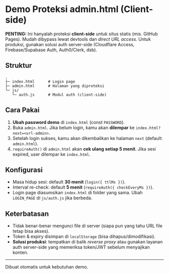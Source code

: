 # Demo Proteksi admin.html (Client-side)

**PENTING:** Ini hanyalah proteksi **client-side** untuk situs statis (mis. GitHub Pages). Mudah dibypass lewat devtools dan _direct URL access_. Untuk produksi, gunakan solusi auth server-side (Cloudflare Access, Firebase/Supabase Auth, Auth0/Clerk, dsb).

## Struktur
```
.
├─ index.html      # Login page
├─ admin.html      # Halaman yang diproteksi
└─ js/
   └─ auth.js      # Modul auth (client-side)
```

## Cara Pakai
1. **Ubah password demo** di `index.html` (const `PASSWORD`).
2. Buka `admin.html`. Jika belum login, kamu akan **dilempar** ke `index.html?next=<url-admin>`.
3. Setelah login sukses, kamu akan dikembalikan ke halaman `next` (default: `admin.html`).
4. `requireAuth()` di `admin.html` akan **cek ulang setiap 5 menit**. Jika sesi expired, user dilempar ke `index.html`.

## Konfigurasi
- Masa hidup sesi: default **30 menit** (`login({ ttlMs })`).
- Interval re-check: default **5 menit** (`requireAuth({ checkEveryMs })`).
- Login page diasumsikan `index.html` di folder yang sama. Ubah `LOGIN_PAGE` di `js/auth.js` jika berbeda.

## Keterbatasan
- Tidak benar-benar mengunci file di server (siapa pun yang tahu URL file tetap bisa akses).
- Token & expiry disimpan di `localStorage` (bisa dihapus/dimodifikasi).
- **Solusi produksi**: tempatkan di balik _reverse proxy_ atau gunakan layanan auth server-side yang memeriksa token/JWT sebelum menyajikan konten.

---
Dibuat otomatis untuk kebutuhan demo.